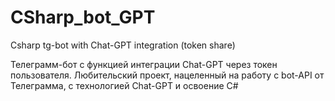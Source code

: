 # CSharp_bot_GPT
Csharp tg-bot with Chat-GPT integration (token share)

Телеграмм-бот с функцией интеграции Chat-GPT через токен пользователя. 
Любительский проект, нацеленный на работу с bot-API от Телеграмма, с технологией Chat-GPT и освоение C# 
